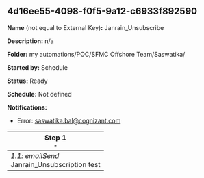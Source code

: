 ## 4d16ee55-4098-f0f5-9a12-c6933f892590

**Name** (not equal to External Key)**:** Janrain_Unsubscribe

**Description:** n/a

**Folder:** my automations/POC/SFMC Offshore Team/Saswatika/

**Started by:** Schedule

**Status:** Ready

**Schedule:** Not defined

**Notifications:**

* Error: saswatika.bal@cognizant.com

| Step 1<br>_<small>-</small>_ |
| --- |
| _1.1: emailSend_<br>Janrain_Unsubscription test |
